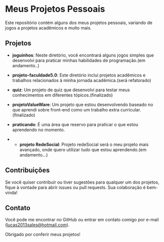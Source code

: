 # Meus Projetos Pessoais

Este repositório contém alguns dos meus projetos pessoais, variando de jogos a projetos acadêmicos e muito mais.

## Projetos

- **joguinhos**: Neste diretório, você encontrará alguns jogos simples que desenvolvi para praticar minhas habilidades de programação.(em andamento..)

- **projeto-faculdade5.0**: Este diretório inclui projetos acadêmicos e trabalhos relacionados à minha jornada acadêmica.(será refatorado)

- **quiz**: Um projeto de quiz que desenvolvi para testar meus conhecimentos em diferentes tópicos.(finalizado)
  
- **projetoValueWare**: Um projeto que estou desenvolvendo baseado no que aprendi sobre front-end como um trabalho extra curricular.(finalizado)
  
- **praticando**: É uma área que reservo para praticar o que estou aprendendo no momento.
  
- - **projeto RedeSocial**: Projeto redeSocial será o meu projeto mais avançado, onde quero utilizar tudo que estou aprendendo.(em andamento...)


## Contribuições

Se você quiser contribuir ou tiver sugestões para qualquer um dos projetos, fique à vontade para abrir issues ou pull requests. Sua colaboração é bem-vinda!

## Contato

Você pode me encontrar no GitHub ou entrar em contato comigo por e-mail (lucas2013sales@hotmail.com).

Obrigado por conferir meus projetos!

